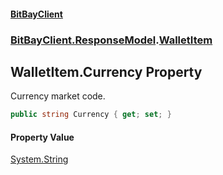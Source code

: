 #### [BitBayClient](./index.md 'index')
### [BitBayClient.ResponseModel](./BitBayClient-ResponseModel.md 'BitBayClient.ResponseModel').[WalletItem](./BitBayClient-ResponseModel-WalletItem.md 'BitBayClient.ResponseModel.WalletItem')
## WalletItem.Currency Property
Currency market code.  
```csharp
public string Currency { get; set; }
```
#### Property Value
[System.String](https://docs.microsoft.com/en-us/dotnet/api/System.String 'System.String')  
